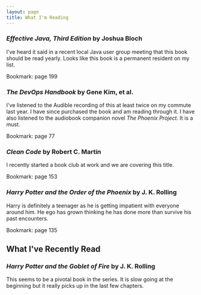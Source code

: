 ```yaml
---
layout: page
title: What I'm Reading
---
```


### *Effective Java, Third Edition* by Joshua Bloch
I've heard it said in a recent local Java user group meeting that this book should be read yearly. Looks like this book is a permanent resident on my list.

Bookmark: page 199

### *The DevOps Handbook* by Gene Kim, et al.
I've listened to the Audible recording of this at least twice on my commute last year. I have since purchased the book and am reading through it. I have also listened to the audiobook companion novel *The Phoenix Project*. It is a must.

Bookmark: page 77

### *Clean Code* by Robert C. Martin
I recently started a book club at work and we are covering this title.

Bookmark: page 153

### *Harry Potter and the Order of the Phoenix* by J. K. Rolling
Harry is definitely a teenager as he is getting impatient with everyone around him. He ego has grown thinking he has done more than survive his past encounters.

Bookmark: page 135

## What I've Recently Read

### *Harry Potter and the Goblet of Fire* by J. K. Rolling
This seems to be a pivotal book in the series. It is slow going at the beginning but it really picks up in the last few chapters.
